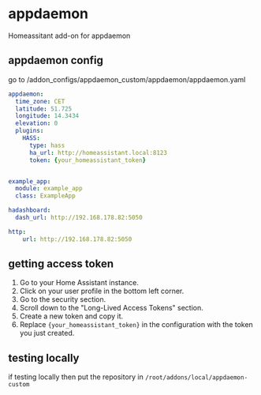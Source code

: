 # appdaemon
Homeassitant add-on for appdaemon

## appdaemon config

go to /addon_configs/appdaemon_custom/appdaemon/appdaemon.yaml

```yaml
appdaemon:
  time_zone: CET
  latitude: 51.725
  longitude: 14.3434
  elevation: 0
  plugins:
    HASS:
      type: hass
      ha_url: http://homeassistant.local:8123
      token: {your_homeassistant_token}


example_app:
  module: example_app
  class: ExampleApp

hadashboard:
  dash_url: http://192.168.178.82:5050

http:
    url: http://192.168.178.82:5050

```

## getting access token

1. Go to your Home Assistant instance.
2. Click on your user profile in the bottom left corner.
3. Go to the security section.
4. Scroll down to the "Long-Lived Access Tokens" section.
5. Create a new token and copy it.
6. Replace `{your_homeassistant_token}` in the configuration with the token you just created.

## testing locally

if testing locally then put the repository in `/root/addons/local/appdaemon-custom`
